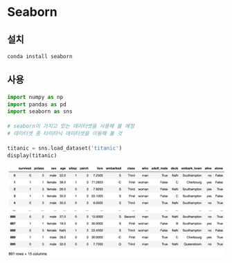 # Seaborn

## 설치

```bash
conda install seaborn
```

## 사용

```py
import numpy as np
import pandas as pd
import seaborn as sns

# seaborn이 가지고 있는 데이터셋을 사용해 볼 예정
# 데이터셋 중 타이타닉 데이터셋을 이용해 볼 것

titanic = sns.load_dataset('titanic')
display(titanic)
```

![](./images/2023-03-30-11-00-27.png)